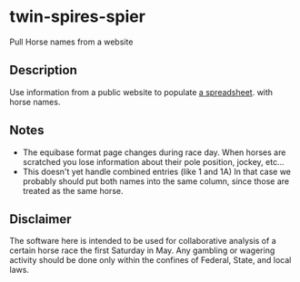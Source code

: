 # twin-spires-spier

Pull Horse names from a website

## Description

Use information from a public website to populate [a spreadsheet](./KY%20Derby%20Blank.xlsx).
with horse names.

## Notes

* The equibase format page changes during race day. When horses are scratched you lose information about their pole position, jockey, etc...
* This doesn't yet handle combined entries (like 1 and 1A) In that case we probably should put both names into the same column, since those are treated as the same horse.

## Disclaimer

The software here is intended to be used for collaborative analysis of a certain horse
race the first Saturday in May. Any gambling or wagering activity should be done only within the confines of Federal, State, and local laws. 
